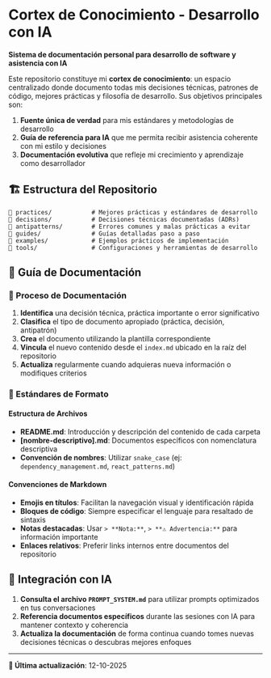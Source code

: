 # Cortex de Conocimiento - Desarrollo con IA

**Sistema de documentación personal para desarrollo de software y asistencia con IA**

Este repositorio constituye mi **cortex de conocimiento**: un espacio centralizado donde documento todas mis decisiones técnicas, patrones de código, mejores prácticas y filosofía de desarrollo. Sus objetivos principales son:

1. **Fuente única de verdad** para mis estándares y metodologías de desarrollo
2. **Guía de referencia para IA** que me permita recibir asistencia coherente con mi estilo y decisiones
3. **Documentación evolutiva** que refleje mi crecimiento y aprendizaje como desarrollador

## 🏗️ Estructura del Repositorio

```
📁 practices/           # Mejores prácticas y estándares de desarrollo
📁 decisions/           # Decisiones técnicas documentadas (ADRs)
📁 antipatterns/        # Errores comunes y malas prácticas a evitar
📁 guides/              # Guías detalladas paso a paso
📁 examples/            # Ejemplos prácticos de implementación
📁 tools/               # Configuraciones y herramientas de desarrollo
```

## 📖 Guía de Documentación

### 🔄 Proceso de Documentación

1. **Identifica** una decisión técnica, práctica importante o error significativo
2. **Clasifica** el tipo de documento apropiado (práctica, decisión, antipatrón)
3. **Crea** el documento utilizando la plantilla correspondiente
4. **Vincula** el nuevo contenido desde el `index.md` ubicado en la raíz del repositorio
5. **Actualiza** regularmente cuando adquieras nueva información o modifiques criterios

### 📝 Estándares de Formato

#### Estructura de Archivos
- **README.md**: Introducción y descripción del contenido de cada carpeta
- **[nombre-descriptivo].md**: Documentos específicos con nomenclatura descriptiva
- **Convención de nombres**: Utilizar `snake_case` (ej: `dependency_management.md`, `react_patterns.md`)

#### Convenciones de Markdown
- **Emojis en títulos**: Facilitan la navegación visual y identificación rápida
- **Bloques de código**: Siempre especificar el lenguaje para resaltado de sintaxis
- **Notas destacadas**: Usar `> **Nota:**`, `> **⚠️ Advertencia:**` para información importante
- **Enlaces relativos**: Preferir links internos entre documentos del repositorio

## 🤖 Integración con IA

1. **Consulta el archivo `PROMPT_SYSTEM.md`** para utilizar prompts optimizados en tus conversaciones
2. **Referencia documentos específicos** durante las sesiones con IA para mantener contexto y coherencia
3. **Actualiza la documentación** de forma continua cuando tomes nuevas decisiones técnicas o descubras mejores enfoques

---

**📅 Última actualización**: 12-10-2025
